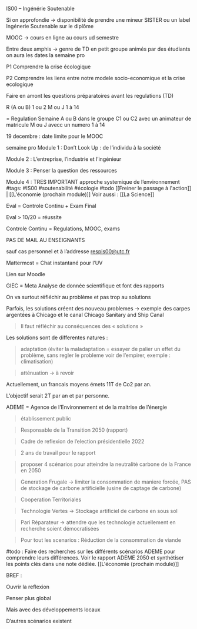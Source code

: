 IS00 – Ingénérie Soutenable

  

Si on approfondie → disponibilité de prendre une mineur SISTER ou un label Ingénerie Soutenable sur le diplôme

  

MOOC → cours en ligne au cours ud semestre

  

Entre deux amphis → genre de TD en petit groupe animés par des étudiants on aura les dates la semaine pro

  

P1 Comprendre la crise écologique

P2 Comprendre les liens entre notre modele socio-economique et la crise ecologique

  

Faire en amont les questions préparatoires avant les regulations (TD)

  

  

R (A ou B) 1 ou 2 M ou J 1 à 14

= Regulation Semaine A ou B dans le groupe C1 ou C2 avec un animateur de matricule M ou J avecc un numero 1 à 14

  

19 decembre : date limite pour le MOOC

  

semaine pro Module 1 : Don’t Look Up : de l’individu à la société

Module 2 : L’entreprise, l’industrie et l’ingénieur

Module 3 : Penser la question des ressources

Module 4 : TRES IMPORTANT approche systemique de l’environnement
#tags: #IS00 #soutenabilité #écologie #todo
[[Freiner le passage à l'action]] | [[L'économie (prochain module)]]
Voir aussi : [[La Science]]

  

Eval = Controle Continu + Exam Final

Eval > 10/20 = réussite

  

Controle Continu = Regulations, MOOC, exams

  

PAS DE MAIL AU ENSEIGNANTS

sauf cas personnel et à l’addresse [respis00@utc.fr](mailto:respis00@utc.fr)

  

Mattermost = Chat instantané pour l’UV

Lien sur Moodle

  

  

  

GIEC = Meta Analyse de donnée scientifique et font des rapports

On va surtout réfléchir au problème et pas trop au solutions

  

Parfois, les solutions créent des nouveau problemes → exemple des carpes argentées à Chicago et le canal Chicago Sanitary and Ship Canal

> Il faut réfléchir au conséquences des « solutions »

  

Les solutions sont de differentes natures :

> adaptation (éviter la maladaptation = essayer de palier un effet du problème, sans regler le probleme voir de l’empirer, exemple : climatisation)

> atténuation → à revoir

  

Actuellement, un francais moyens émets 11T de Co2 par an.

L’objectif serait 2T par an et par personne.

  

ADEME = Agence de l’Environnement et de la maitrise de l’énergie

> établissement public

> Responsable de la Transition 2050 (rapport)

> Cadre de reflexion de l’election présidentielle 2022

> 2 ans de travail pour le rapport

> proposer 4 scénarios pour atteindre la neutralité carbone de la France en 2050

> Generation Frugale → limiter la consommation de maniere forcée, PAS de stockage de carbone artificielle (usine de captage de carbone)

> Cooperation Territoriales

> Technologie Vertes → Stockage artificiel de carbone en sous sol

> Pari Réparateur → attendre que les technologie actuellement en recherche soient démocratisées

> Pour tout les scenarios : Réduction de la consommation de viande

  
  

#todo : Faire des recherches sur les différents scénarios ADEME pour comprendre leurs différences. Voir le rapport ADEME 2050 et synthétiser les points clés dans une note dédiée. [[L'économie (prochain module)]]

  
  

BREF :

Ouvrir la reflexion

Penser plus global

Mais avec des développements locaux

D’autres scénarios existent